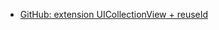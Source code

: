 - [GitHub: extension UICollectionView + reuseId](https://github.com/DmitriiChikovinskii/simpleviper/blob/master/ViperModule/Extensions/ReuseIdentifier.swift)